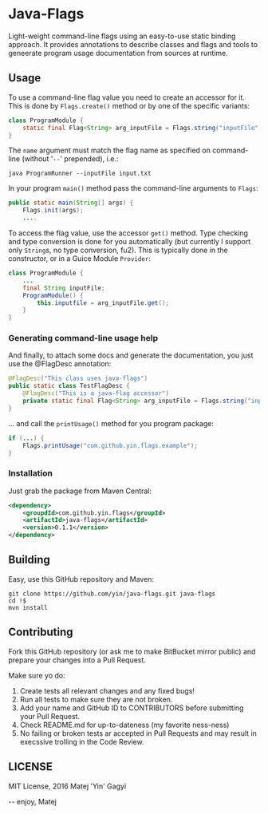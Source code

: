 Java-Flags
==========

Light-weight command-line flags using an easy-to-use static binding approach. It provides annotations to describe
classes and flags and tools to geneerate program usage documentation from sources at runtime.

## Usage


To use a command-line flag value you need to create an accessor for it. This is done by `Flags.create()` method or
by one of the specific variants:

````java
class ProgramModule {
    static final Flag<String> arg_inputFile = Flags.string("inputFile");
}
````

The `name` argument must match the flag name as specified on command-line (without '`--`' prepended), i.e.:

````shell
java ProgramRunner --inputFile input.txt
````

In your program `main()` method pass the command-line arguments to `Flags`:

````java
public static main(String[] args) {
    Flags.init(args);
    ....
````

To access the flag value, use the accessor `get()` method. Type checking and type conversion is
done for you automatically (but currently I support only `String`s, no type conversion, fu2).
This is typically done in the constructor, or in a Guice Module `Provider`:

````java
class ProgramModule {
    ...
    final String inputFile;
    ProgramModule() {
        this.inputfile = arg_inputFile.get();
    }
}
````

### Generating command-line usage help

And finally, to attach some docs and generate the documentation, you just use the @FlagDesc annotation:

````java
@FlagDesc("This class uses java-flags")
public static class TestFlagDesc {
    @FlagDesc("This is a java-flag accessor")
    private static final Flag<String> arg_inputFile = Flags.string("inputFile");
}
````

... and call the `printUsage()` method for you program package:

````java
if (...) {
    Flags.printUsage("com.github.yin.flags.example");
}
````


### Installation

Just grab the package from Maven Central:

````xml
<dependency>
    <groupdId>com.github.yin.flags</groupId>
    <artifactId>java-flags</artifactId>
    <version>0.1.1</version>
</dependency>
````

## Building

Easy, use this GitHub repository and Maven:

````shell
git clone https://github.com/yin/java-flags.git java-flags
cd !$
mvn install
````

## Contributing

Fork this GitHub repository (or ask me to make BitBucket mirror public) and prepare your changes into a Pull Request.

Make sure yo do:

1. Create tests all relevant changes and any fixed bugs!
2. Run all tests to make sure they are not broken.
3. Add your name and GitHub ID to CONTRIBUTORS before submitting your Pull Request.
4. Check README.md for up-to-dateness (my favorite ness-ness)
5. No failing or broken tests ar accepted in Pull Requests and may result in execssive trolling in the Code Review.

## LICENSE

MIT License, 2016 Matej 'Yin' Gagyi

-- enjoy, Matej
